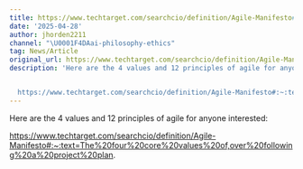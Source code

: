 ```yaml
---
title: https://www.techtarget.com/searchcio/definition/Agile-Manifesto#:~:text=The%20four%20core%20values%20of,over%20following%20a%20project%20plan.
date: '2025-04-28'
author: jhorden2211
channel: "\U0001F4DAai-philosophy-ethics"
tag: News/Article
original_url: https://www.techtarget.com/searchcio/definition/Agile-Manifesto#:~:text=The%20four%20core%20values%20of,over%20following%20a%20project%20plan.
description: 'Here are the 4 values and 12 principles of agile for anyone interested:


  https://www.techtarget.com/searchcio/definition/Agile-Manifesto#:~:text=The%20four%20core%20values%20of,over%20following%20a%20project%20plan.'
---
```


Here are the 4 values and 12 principles of agile for anyone interested:

https://www.techtarget.com/searchcio/definition/Agile-Manifesto#:~:text=The%20four%20core%20values%20of,over%20following%20a%20project%20plan.